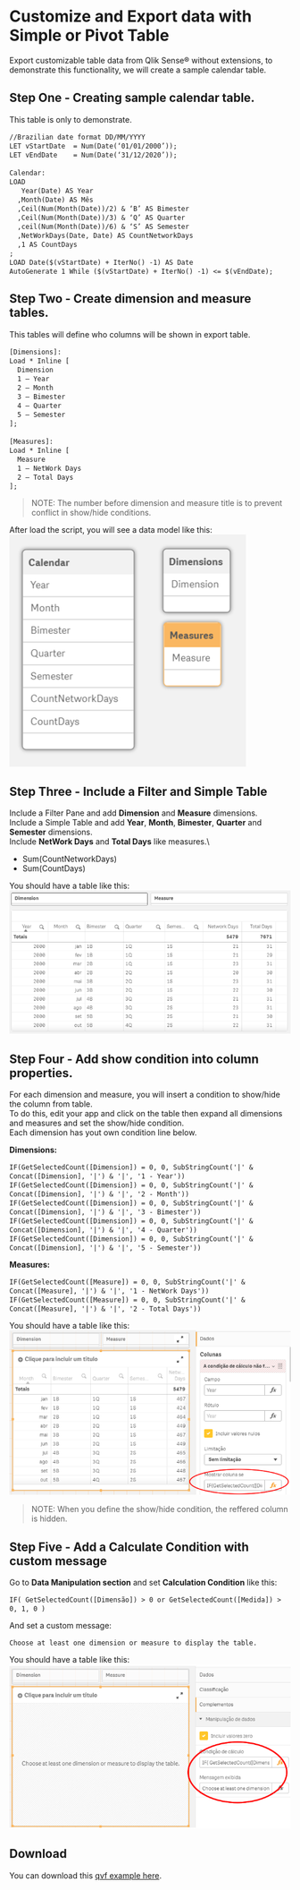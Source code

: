 # Customize and Export data with Simple or Pivot Table
Export customizable table data from Qlik Sense® without extensions, to demonstrate this functionality, we will create a sample calendar table.

## Step One - Creating sample calendar table.
This table is only to demonstrate.

```
//Brazilian date format DD/MM/YYYY
LET vStartDate 	= Num(Date(‘01/01/2000’)); 
LET vEndDate 	= Num(Date(‘31/12/2020’));    

Calendar:
LOAD
   Year(Date) AS Year
  ,Month(Date) AS Mês
  ,Ceil(Num(Month(Date))/2) & ‘B’ AS Bimester
  ,Ceil(Num(Month(Date))/3) & ‘Q’ AS Quarter
  ,ceil(Num(Month(Date))/6) & ‘S’ AS Semester
  ,NetWorkDays(Date, Date) AS CountNetworkDays
  ,1 AS CountDays
;
LOAD Date($(vStartDate) + IterNo() -1) AS Date
AutoGenerate 1 While ($(vStartDate) + IterNo() -1) <= $(vEndDate);
```

## Step Two - Create dimension and measure tables.
This tables will define who columns will be shown in export table.

```
[Dimensions]:
Load * Inline [
  Dimension
  1 – Year
  2 – Month
  3 – Bimester
  4 – Quarter
  5 – Semester
];

[Measures]:
Load * Inline [
  Measure
  1 – NetWork Days
  2 – Total Days
];
```
>NOTE: The number before dimension and measure title is to prevent conflict in show/hide conditions.

After load the script, you will see a data model like this:\
![Data Model](datamodel.PNG)

## Step Three - Include a Filter and Simple Table
Include a Filter Pane and add **Dimension** and **Measure** dimensions.\
Include a Simple Table and add **Year**, **Month**, **Bimester**, **Quarter** and **Semester** dimensions.\
Include **NetWork Days** and **Total Days** like measures.\
- Sum(CountNetworkDays)
- Sum(CountDays)

You should have a table like this:\
![Table 1](table_1.PNG)

## Step Four - Add show condition into column properties.
For each dimension and measure, you will insert a condition to show/hide the column from table.\
To do this, edit your app and click on the table then expand all dimensions and measures and set the show/hide condition.\
Each dimension has yout own condition line below.

**Dimensions:**
```
IF(GetSelectedCount([Dimension]) = 0, 0, SubStringCount('|' & Concat([Dimension], '|') & '|', '1 - Year'))
IF(GetSelectedCount([Dimension]) = 0, 0, SubStringCount('|' & Concat([Dimension], '|') & '|', '2 - Month'))
IF(GetSelectedCount([Dimension]) = 0, 0, SubStringCount('|' & Concat([Dimension], '|') & '|', '3 - Bimester'))
IF(GetSelectedCount([Dimension]) = 0, 0, SubStringCount('|' & Concat([Dimension], '|') & '|', '4 - Quarter'))
IF(GetSelectedCount([Dimension]) = 0, 0, SubStringCount('|' & Concat([Dimension], '|') & '|', '5 - Semester'))
```
**Measures:**
```
IF(GetSelectedCount([Measure]) = 0, 0, SubStringCount('|' & Concat([Measure], '|') & '|', '1 - NetWork Days'))
IF(GetSelectedCount([Measure]) = 0, 0, SubStringCount('|' & Concat([Measure], '|') & '|', '2 - Total Days'))
```

You should have a table like this:\
![Table 2](table_2.png)

>NOTE: When you define the show/hide condition, the reffered column is hidden.

## Step Five - Add a Calculate Condition with custom message
Go to **Data Manipulation section** and set **Calculation Condition** like this:
```
IF( GetSelectedCount([Dimensão]) > 0 or GetSelectedCount([Medida]) > 0, 1, 0 )
```
And set a custom message:
```
Choose at least one dimension or measure to display the table.
```
You should have a table like this:\
![Table 3](table_3.png)

## Download
You can download this [qvf example here](CustomReport.qvf).
